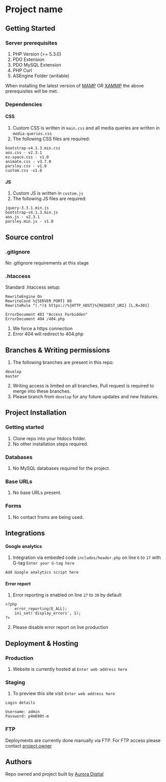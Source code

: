 # Project name

## Getting Started

### Server prerequisites

1. PHP Version (>= 5.3.0)
2. PDO Extension
3. PDO MySQL Extension
4. PHP Curl
5. ASEngine Folder (writable)

When installing the latest version of [MAMP](https://www.mamp.info/) OR [XAMMP](https://www.apachefriends.org/index.html) the above prerequisites will be met.

### Dependencies

#### CSS

1. Custom CSS is written in `main.css` and all media queries are written in `media-queries.css`
2. The following CSS files are required:

```
bootstrap-v4.1.3.min.css
aos.css - v2.3.1
ez-space.css - v1.0
animate.css - v3.7.0
parsley.css - v1.0
custom.css -v1.0
```

#### JS

1. Custom JS is written in `custom.js`
2. The following JS files are required:

```
jquery-3.3.1.min.js
bootstrap-v4.1.3.min.js
aos.js - v2.3.1
parsley.min.js - v1.0
```

## Source control

### .gitignore

No .gitignore requirements at this stage

### .htaccess

Standard .htaccess setup:

```
RewriteEngine On 
RewriteCond %{SERVER_PORT} 80 
RewriteRule ^(.*)$ https://%{HTTP_HOST}%{REQUEST_URI} [L,R=301]

ErrorDocument 403 "Access Forbidden"
ErrorDocument 404 /404.php
```

1. We force a https connection 
2. Error 404 will redirect to 404.php

## Branches & Writing permissions

1. The following branches are present in this repo:

```
develop
master
```

2. Writing access is limited on all branches. Pull request is required to merge into these branches.
3. Please branch from `develop` for any future updates and new features. 

## Project Installation

### Getting started

1. Clone repo into your htdocs folder.
2. No other installation steps required.

### Databases

1. No MySQL databases required for the project.

### Base URLs

1. No base URLs present.

### Forms

1. No contact froms are being used.

## Integrations

#### Google analytics

1. Integration via embeded code `includes/header.php` on line `6` to `17` with G-tag `Enter your G-tag here`

```
Add Google analytics script here
```

#### Error report

1. Error reporting is enabled on line `27` to `30` by default

```
<?php
    error_reporting(E_ALL);
    ini_set('display_errors', 1);
?>
```

2. Please disable error report on live production

## Deployment & Hosting

### Production

1. Website is currently hosted at `Enter web address here`

### Staging

1. To preview this site visit `Enter web address here`

```
Login details 

Username: admin
Password: p4m890t-m
```

### FTP

Deployments are currently done manually via FTP. For FTP access please contact [project owner](mailto:hello@auroradigital.co.za)

## Authors

Repo owned and project built by [Aurora Digital](https://auroradigital.co.za)

